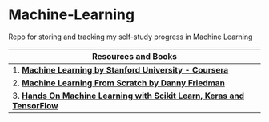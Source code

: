 # Machine-Learning
Repo for storing and tracking my self-study progress in Machine Learning

| Resources and Books |
| ----- |
| 1. [**Machine Learning by Stanford University - Coursera**](https://www.coursera.org/learn/machine-learning) |
| 2. [**Machine Learning From Scratch by Danny Friedman**](https://dafriedman97.github.io/mlbook/content/introduction.html) |
| 3. [**Hands On Machine Learning with Scikit Learn, Keras and TensorFlow**](https://www.amazon.com/Hands-Machine-Learning-Scikit-Learn-TensorFlow/dp/1492032646/ref=pd_lpo_1?pd_rd_i=1492032646&psc=1) |
